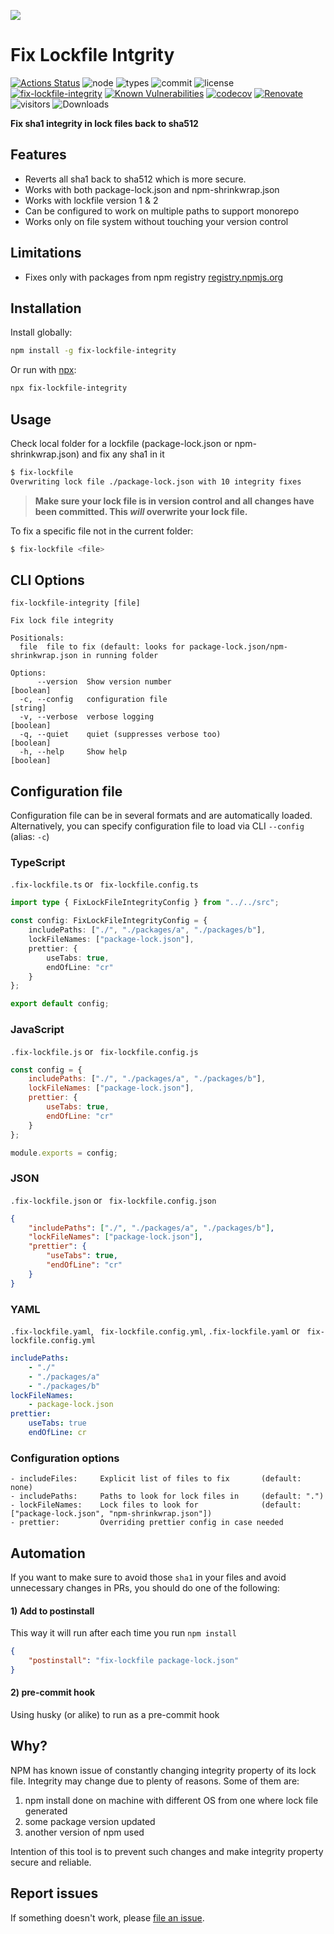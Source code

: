 ![](https://raw.githubusercontent.com/yoavain/fix-lockfile-integrity/main/resources/docs/logo.gif)
# Fix Lockfile Intgrity 
[![Actions Status](https://github.com/yoavain/fix-lockfile-integrity/workflows/Node%20CI/badge.svg)](https://github.com/yoavain/fix-lockfile-integrity/actions)
![node](https://img.shields.io/node/v/fix-lockfile-integrity.svg)
![types](https://img.shields.io/npm/types/typescript.svg)
![commit](https://img.shields.io/github/last-commit/yoavain/fix-lockfile-integrity.svg)
![license](https://img.shields.io/npm/l/fix-lockfile-integrity.svg)
[![fix-lockfile-integrity](https://snyk.io/advisor/npm-package/fix-lockfile-integrity/badge.svg)](https://snyk.io/advisor/npm-package/fix-lockfile-integrity)
[![Known Vulnerabilities](https://snyk.io/test/github/yoavain/fix-lockfile-integrity/badge.svg?targetFile=package.json)](https://snyk.io//test/github/yoavain/fix-lockfile-integrity?targetFile=package.json)
[![codecov](https://codecov.io/gh/yoavain/fix-lockfile-integrity/branch/main/graph/badge.svg)](https://codecov.io/gh/yoavain/fix-lockfile-integrity)
[![Renovate](https://img.shields.io/badge/renovate-enabled-brightgreen.svg)](https://renovatebot.com)
![visitors](https://visitor-badge.glitch.me/badge?page_id=yoavain.fix-lockfile-integrity)
![Downloads](https://img.shields.io/npm/dm/fix-lockfile-integrity.svg)

**Fix sha1 integrity in lock files back to sha512**

## Features
- Reverts all sha1 back to sha512 which is more secure.
- Works with both package-lock.json and npm-shrinkwrap.json
- Works with lockfile version 1 & 2
- Can be configured to work on multiple paths to support monorepo 
- Works only on file system without touching your version control


## Limitations
- Fixes only with packages from npm registry [registry.npmjs.org](https://www.npmjs.com/)


## Installation

Install globally:

```sh
npm install -g fix-lockfile-integrity
```

Or run with [npx](https://docs.npmjs.com/cli/v8/commands/npx):

```sh
npx fix-lockfile-integrity
```

## Usage

Check local folder for a lockfile (package-lock.json or npm-shrinkwrap.json) and fix any sha1 in it

```sh
$ fix-lockfile
Overwriting lock file ./package-lock.json with 10 integrity fixes
```

> **Make sure your lock file is in version control and all changes have been committed. This _will_ overwrite your lock file.**

To fix a specific file not in the current folder:

```sh
$ fix-lockfile <file>
```

## CLI Options
```
fix-lockfile-integrity [file]

Fix lock file integrity

Positionals:
  file  file to fix (default: looks for package-lock.json/npm-shrinkwrap.json in running folder

Options:
      --version  Show version number                                   [boolean]
  -c, --config   configuration file                                     [string]
  -v, --verbose  verbose logging                                       [boolean]
  -q, --quiet    quiet (suppresses verbose too)                        [boolean]
  -h, --help     Show help                                             [boolean]

```

## Configuration file

Configuration file can be in several formats and are automatically loaded.  
Alternatively, you can specify configuration file to load via CLI `--config` (alias: `-c`) 

### TypeScript

`.fix-lockfile.ts` or ` fix-lockfile.config.ts`

```ts
import type { FixLockFileIntegrityConfig } from "../../src";

const config: FixLockFileIntegrityConfig = {
    includePaths: ["./", "./packages/a", "./packages/b"],
    lockFileNames: ["package-lock.json"],
    prettier: {
        useTabs: true,
        endOfLine: "cr"
    }
};

export default config;
```

### JavaScript

`.fix-lockfile.js` or ` fix-lockfile.config.js`

```js
const config = {
    includePaths: ["./", "./packages/a", "./packages/b"],
    lockFileNames: ["package-lock.json"],
    prettier: {
        useTabs: true,
        endOfLine: "cr"
    }
};

module.exports = config;
```

### JSON

`.fix-lockfile.json` or ` fix-lockfile.config.json`

```json
{
    "includePaths": ["./", "./packages/a", "./packages/b"],
    "lockFileNames": ["package-lock.json"],
    "prettier": {
        "useTabs": true,
        "endOfLine": "cr"
    }
}
```

### YAML

`.fix-lockfile.yaml`, ` fix-lockfile.config.yml`, `.fix-lockfile.yaml` or ` fix-lockfile.config.yml`

```yaml
includePaths:
    - "./"
    - "./packages/a"
    - "./packages/b"
lockFileNames:
    - package-lock.json
prettier:
    useTabs: true
    endOfLine: cr
```

### Configuration options
```
- includeFiles:     Explicit list of files to fix       (default: none)
- includePaths:     Paths to look for lock files in     (default: ".")
- lockFileNames:    Lock files to look for              (default: ["package-lock.json", "npm-shrinkwrap.json"])
- prettier:         Overriding prettier config in case needed
```

## Automation

If you want to make sure to avoid those `sha1` in your files and avoid unnecessary changes in PRs, you should do one of the following:

#### 1) Add to postinstall
This way it will run after each time you run `npm install`
```json
{
    "postinstall": "fix-lockfile package-lock.json"
}
```

#### 2) pre-commit hook
Using husky (or alike) to run as a pre-commit hook


## Why?

NPM has known issue of constantly changing integrity property of its lock file. Integrity may change due to plenty of reasons. Some of them are:

1. npm install done on machine with different OS from one where lock file generated
2. some package version updated
3. another version of npm used

Intention of this tool is to prevent such changes and make integrity property secure and reliable.


## Report issues

If something doesn't work, please [file an issue](https://github.com/yoavain/fix-lockfile-integrity/issues/new).
